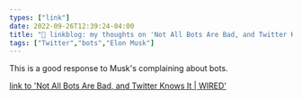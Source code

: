 ```yaml
---
types: ["link"]
date: 2022-09-26T12:39:24-04:00
title: "🔗 linkblog: my thoughts on 'Not All Bots Are Bad, and Twitter Knows It | WIRED'"
tags: ["Twitter","bots","Elon Musk"]
---
```

This is a good response to Musk's complaining about bots.
 

[link to 'Not All Bots Are Bad, and Twitter Knows It | WIRED'](https://www.wired.com/story/twitter-bots-elon-musk-trial/)

